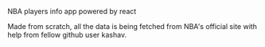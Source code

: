 NBA players info app powered by react

Made from scratch, all the data is being fetched from NBA's official site with help from fellow github user kashav.